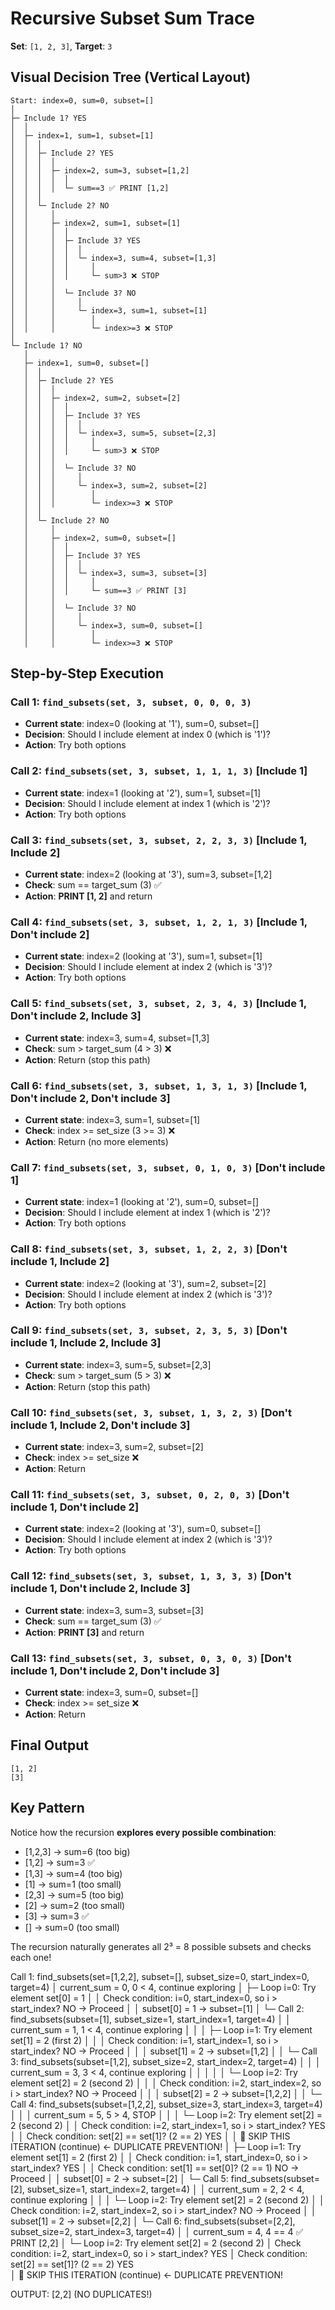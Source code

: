 # Recursive Subset Sum Trace

**Set**: `[1, 2, 3]`, **Target**: `3`

## Visual Decision Tree (Vertical Layout)

```
Start: index=0, sum=0, subset=[]
│
├─ Include 1? YES
│  │
│  ├─ index=1, sum=1, subset=[1]
│  │  │
│  │  ├─ Include 2? YES
│  │  │  │
│  │  │  ├─ index=2, sum=3, subset=[1,2]
│  │  │  │  │
│  │  │  │  └─ sum==3 ✅ PRINT [1,2]
│  │  │  
│  │  └─ Include 2? NO
│  │     │
│  │     ├─ index=2, sum=1, subset=[1]
│  │     │  │
│  │     │  ├─ Include 3? YES
│  │     │  │  │
│  │     │  │  └─ index=3, sum=4, subset=[1,3]
│  │     │  │     │
│  │     │  │     └─ sum>3 ❌ STOP
│  │     │  
│  │     │  └─ Include 3? NO
│  │     │     │
│  │     │     └─ index=3, sum=1, subset=[1]
│  │     │        │
│  │     │        └─ index>=3 ❌ STOP
│  
└─ Include 1? NO
   │
   ├─ index=1, sum=0, subset=[]
   │  │
   │  ├─ Include 2? YES
   │  │  │
   │  │  ├─ index=2, sum=2, subset=[2]
   │  │  │  │
   │  │  │  ├─ Include 3? YES
   │  │  │  │  │
   │  │  │  │  └─ index=3, sum=5, subset=[2,3]
   │  │  │  │     │
   │  │  │  │     └─ sum>3 ❌ STOP
   │  │  │  
   │  │  │  └─ Include 3? NO
   │  │  │     │
   │  │  │     └─ index=3, sum=2, subset=[2]
   │  │  │        │
   │  │  │        └─ index>=3 ❌ STOP
   │  │  
   │  └─ Include 2? NO
   │     │
   │     ├─ index=2, sum=0, subset=[]
   │     │  │
   │     │  ├─ Include 3? YES
   │     │  │  │
   │     │  │  └─ index=3, sum=3, subset=[3]
   │     │  │     │
   │     │  │     └─ sum==3 ✅ PRINT [3]
   │     │  
   │     │  └─ Include 3? NO
   │     │     │
   │     │     └─ index=3, sum=0, subset=[]
   │     │        │
   │     │        └─ index>=3 ❌ STOP
```

## Step-by-Step Execution

### Call 1: `find_subsets(set, 3, subset, 0, 0, 0, 3)`
- **Current state**: index=0 (looking at '1'), sum=0, subset=[]
- **Decision**: Should I include element at index 0 (which is '1')?
- **Action**: Try both options

### Call 2: `find_subsets(set, 3, subset, 1, 1, 1, 3)` [Include 1]
- **Current state**: index=1 (looking at '2'), sum=1, subset=[1]
- **Decision**: Should I include element at index 1 (which is '2')?
- **Action**: Try both options

### Call 3: `find_subsets(set, 3, subset, 2, 2, 3, 3)` [Include 1, Include 2]
- **Current state**: index=2 (looking at '3'), sum=3, subset=[1,2]
- **Check**: sum == target_sum (3) ✅
- **Action**: **PRINT [1, 2]** and return

### Call 4: `find_subsets(set, 3, subset, 1, 2, 1, 3)` [Include 1, Don't include 2]
- **Current state**: index=2 (looking at '3'), sum=1, subset=[1]
- **Decision**: Should I include element at index 2 (which is '3')?
- **Action**: Try both options

### Call 5: `find_subsets(set, 3, subset, 2, 3, 4, 3)` [Include 1, Don't include 2, Include 3]
- **Current state**: index=3, sum=4, subset=[1,3]
- **Check**: sum > target_sum (4 > 3) ❌
- **Action**: Return (stop this path)

### Call 6: `find_subsets(set, 3, subset, 1, 3, 1, 3)` [Include 1, Don't include 2, Don't include 3]
- **Current state**: index=3, sum=1, subset=[1]
- **Check**: index >= set_size (3 >= 3) ❌
- **Action**: Return (no more elements)

### Call 7: `find_subsets(set, 3, subset, 0, 1, 0, 3)` [Don't include 1]
- **Current state**: index=1 (looking at '2'), sum=0, subset=[]
- **Decision**: Should I include element at index 1 (which is '2')?
- **Action**: Try both options

### Call 8: `find_subsets(set, 3, subset, 1, 2, 2, 3)` [Don't include 1, Include 2]
- **Current state**: index=2 (looking at '3'), sum=2, subset=[2]
- **Decision**: Should I include element at index 2 (which is '3')?
- **Action**: Try both options

### Call 9: `find_subsets(set, 3, subset, 2, 3, 5, 3)` [Don't include 1, Include 2, Include 3]
- **Current state**: index=3, sum=5, subset=[2,3]
- **Check**: sum > target_sum (5 > 3) ❌
- **Action**: Return (stop this path)

### Call 10: `find_subsets(set, 3, subset, 1, 3, 2, 3)` [Don't include 1, Include 2, Don't include 3]
- **Current state**: index=3, sum=2, subset=[2]
- **Check**: index >= set_size ❌
- **Action**: Return

### Call 11: `find_subsets(set, 3, subset, 0, 2, 0, 3)` [Don't include 1, Don't include 2]
- **Current state**: index=2 (looking at '3'), sum=0, subset=[]
- **Decision**: Should I include element at index 2 (which is '3')?
- **Action**: Try both options

### Call 12: `find_subsets(set, 3, subset, 1, 3, 3, 3)` [Don't include 1, Don't include 2, Include 3]
- **Current state**: index=3, sum=3, subset=[3]
- **Check**: sum == target_sum (3) ✅
- **Action**: **PRINT [3]** and return

### Call 13: `find_subsets(set, 3, subset, 0, 3, 0, 3)` [Don't include 1, Don't include 2, Don't include 3]
- **Current state**: index=3, sum=0, subset=[]
- **Check**: index >= set_size ❌
- **Action**: Return

## Final Output
```
[1, 2]
[3]
```

## Key Pattern
Notice how the recursion **explores every possible combination**:
- [1,2,3] → sum=6 (too big)
- [1,2] → sum=3 ✅
- [1,3] → sum=4 (too big) 
- [1] → sum=1 (too small)
- [2,3] → sum=5 (too big)
- [2] → sum=2 (too small)
- [3] → sum=3 ✅
- [] → sum=0 (too small)

The recursion naturally generates all 2³ = 8 possible subsets and checks each one!




Call 1: find_subsets(set=[1,2,2], subset=[], subset_size=0, start_index=0, target=4)
│ current_sum = 0, 0 < 4, continue exploring
│
├─ Loop i=0: Try element set[0] = 1
│  │ Check condition: i=0, start_index=0, so i > start_index? NO → Proceed
│  │ subset[0] = 1 → subset=[1]
│  └─ Call 2: find_subsets(subset=[1], subset_size=1, start_index=1, target=4)
│     │ current_sum = 1, 1 < 4, continue exploring
│     │
│     ├─ Loop i=1: Try element set[1] = 2 (first 2)
│     │  │ Check condition: i=1, start_index=1, so i > start_index? NO → Proceed
│     │  │ subset[1] = 2 → subset=[1,2]
│     │  └─ Call 3: find_subsets(subset=[1,2], subset_size=2, start_index=2, target=4)
│     │     │ current_sum = 3, 3 < 4, continue exploring
│     │     │
│     │     └─ Loop i=2: Try element set[2] = 2 (second 2)
│     │        │ Check condition: i=2, start_index=2, so i > start_index? NO → Proceed
│     │        │ subset[2] = 2 → subset=[1,2,2]
│     │        └─ Call 4: find_subsets(subset=[1,2,2], subset_size=3, start_index=3, target=4)
│     │           │ current_sum = 5, 5 > 4, STOP
│     │
│     └─ Loop i=2: Try element set[2] = 2 (second 2)
│        │ Check condition: i=2, start_index=1, so i > start_index? YES
│        │ Check condition: set[2] == set[1]? (2 == 2) YES
│        │ 🚫 SKIP THIS ITERATION (continue) ← DUPLICATE PREVENTION!
│
├─ Loop i=1: Try element set[1] = 2 (first 2)
│  │ Check condition: i=1, start_index=0, so i > start_index? YES
│  │ Check condition: set[1] == set[0]? (2 == 1) NO → Proceed
│  │ subset[0] = 2 → subset=[2]
│  └─ Call 5: find_subsets(subset=[2], subset_size=1, start_index=2, target=4)
│     │ current_sum = 2, 2 < 4, continue exploring
│     │
│     └─ Loop i=2: Try element set[2] = 2 (second 2)
│        │ Check condition: i=2, start_index=2, so i > start_index? NO → Proceed
│        │ subset[1] = 2 → subset=[2,2]
│        └─ Call 6: find_subsets(subset=[2,2], subset_size=2, start_index=3, target=4)
│           │ current_sum = 4, 4 == 4 ✅ PRINT [2,2]
│
└─ Loop i=2: Try element set[2] = 2 (second 2)
   │ Check condition: i=2, start_index=0, so i > start_index? YES
   │ Check condition: set[2] == set[1]? (2 == 2) YES  
   │ 🚫 SKIP THIS ITERATION (continue) ← DUPLICATE PREVENTION!

OUTPUT: [2,2] (NO DUPLICATES!)